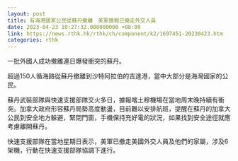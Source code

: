 ```yaml
---
layout: post
title: 有海灣國家公民從蘇丹撤離　美軍據報已撤走外交人員
date: 2023-04-23 10:27:32.000000000 +08:00
link: https://news.rthk.hk/rthk/ch/component/k2/1697451-20230423.htm
categories: rthk
---
```


一批外國人成功撤離連日爆發衝突的蘇丹。

超過150人循海路從蘇丹撤離到沙特阿拉伯的吉達港，當中大部分是海灣國家的公民。

蘇丹武裝部隊與快速支援部隊交火多日，據報喀土穆機場在當地周末晚持續有衝突。加拿大政府形容蘇丹局勢高度動盪，目前難以安排航班，提醒在蘇丹的加拿大公民到安全地方躲避，緊閉門窗，手機保持充好電的狀況，如果找到安全途徑就應考慮離開蘇丹。

快速支援部隊在當地星期日表示，美軍已撤走美國外交人員及他們的家屬，涉及6架機，行動在快速支援部隊協調下進行。
